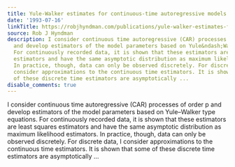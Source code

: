 ```yaml
---
title: Yule-Walker estimates for continuous-time autoregressive models
date: '1993-07-16'
linkTitle: https://robjhyndman.com/publications/yule-walker-estimates-for-continuous-time-autoregressive-models/
source: Rob J Hyndman
description: I consider continuous time autoregressive (CAR) processes of order p
  and develop estimators of the model parameters based on Yule&ndash;Walker type equations.
  For continuously recorded data, it is shown that these estimators are least squares
  estimators and have the same asymptotic distribution as maximum likelihood estimators.
  In practice, though, data can only be observed discretely. For discrete data, I
  consider approximations to the continuous time estimators. It is shown that some
  of these discrete time estimators are asymptotically ...
disable_comments: true
---
```

I consider continuous time autoregressive (CAR) processes of order p and develop estimators of the model parameters based on Yule&ndash;Walker type equations. For continuously recorded data, it is shown that these estimators are least squares estimators and have the same asymptotic distribution as maximum likelihood estimators. In practice, though, data can only be observed discretely. For discrete data, I consider approximations to the continuous time estimators. It is shown that some of these discrete time estimators are asymptotically ...
